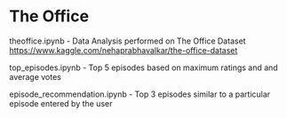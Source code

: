 # The Office

theoffice.ipynb - Data Analysis performed on The Office Dataset https://www.kaggle.com/nehaprabhavalkar/the-office-dataset

top_episodes.ipynb - Top 5 episodes based on maximum ratings and and average votes 

episode_recommendation.ipynb - Top 3 episodes similar to a particular episode entered by the user 
